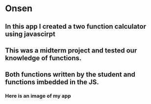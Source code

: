 # Onsen
## In this app I created a two function calculator using javascirpt
## This was a midterm project and tested our knowledge of functions.
## Both functions written by the student and functions imbedded in the JS.
### Here is an image of my app

